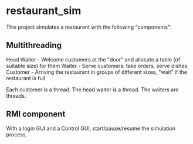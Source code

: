# restaurant_sim

This project simulates a restaurant with the following "components":

## Multithreading
Head Waiter - Welcome customers at the "door" and allocate a table (of suitable size) for them
Waiter - Serve customers: take orders, serve dishes
Customer - Arriving the restaurant in groups of different sizes, "wait" if the restaurant is full

Each customer is a thread.
The head waiter is a thread.
The waiters are threads.

## RMI component
With a login GUI and a Control GUI, start/pause/resume the simulation process.
